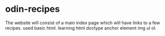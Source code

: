 # odin-recipes
The website will consist of a main index page which will have links to a few recipes.
used basic html.
learning html doctype
anchor element
img
ul
ol.